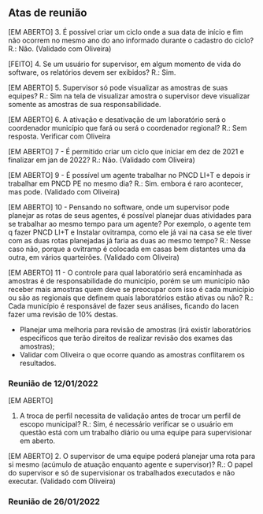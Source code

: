 ## Atas de reunião

[EM ABERTO]
3. É possível criar um ciclo onde a sua data de início e fim não ocorrem no mesmo ano do ano informado durante o cadastro do ciclo?
R.: Não. (Validado com Oliveira)

[FEITO]
4. Se um usuário for supervisor, em algum momento de vida do software, os relatórios devem ser exibidos?
R.: Sim.

[EM ABERTO]
5. Supervisor só pode visualizar as amostras de suas equipes?
R.: Sim na tela de visualizar amostra o supervisor deve visualizar somente as amostras de sua responsabilidade.

[EM ABERTO]
6. A ativação e desativação de um laboratório será o coordenador município que fará ou será o coordenador regional?
R.: Sem resposta. Verificar com Oliveira

[EM ABERTO]
7 - É permitido criar um ciclo que iniciar em dez de 2021 e finalizar em jan de 2022?
R.: Não. (Validado com Oliveira)

[EM ABERTO]
9 - É possível um agente trabalhar no PNCD LI+T e depois ir trabalhar em PNCD PE no mesmo dia?
R.: Sim. embora é raro acontecer, mas pode. (Validado com Oliveira)

[EM ABERTO]
10 - Pensando no software, onde um supervisor pode planejar as rotas de seus agentes, é possível planejar duas atividades para se trabalhar ao mesmo tempo para um agente?
Por exemplo, o agente tem q fazer PNCD LI+T e Instalar ovitrampa, como ele já vai na casa se ele tiver com as duas rotas planejadas já faria as duas ao mesmo tempo?
R.: Nesse caso não, porque a ovitramp é colocada em casas bem distantes uma da outra, em vários quarteirões.  (Validado com Oliveira)

[EM ABERTO]
11 - O controle para qual laboratório será encaminhada as amostras é de responsabilidade do município, porém se um município não receber mais amostras quem deve se preocupar com isso é cada município ou são as regionais que definem quais laboratórios estão ativas ou não?
R.: Cada município é responsável de fazer seus análises, ficando do lacen fazer uma revisão de 10% destas.
- Planejar uma melhoria para revisão de amostras (irá existir laboratórios especificos que terão direitos de realizar revisão dos exames das amostras);
- Validar com Oliveira o que ocorre quando as amostras conflitarem os resultados.

### Reunião de 12/01/2022

[EM ABERTO]
1. A troca de perfil necessita de validação antes de trocar um perfil de escopo municipal?
R.: Sim, é necessário verificar se o usuário em questão está com um trabalho diário ou uma equipe para supervisionar em aberto.

[EM ABERTO]
2. O supervisor de uma equipe poderá planejar uma rota para si mesmo (acúmulo de atuação enquanto agente e supervisor)?
R.: O papel do supervisor e só de supervisionar os trabalhados executados e não executar. (Validado com Oliveira)

### Reunião de 26/01/2022
